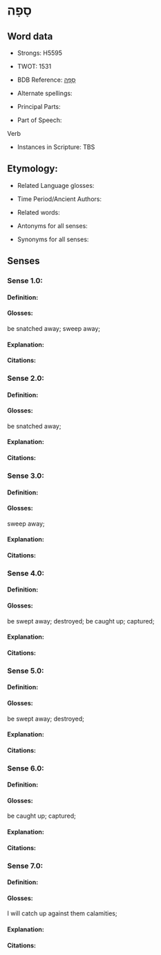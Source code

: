 # סָפָה

<!-- Status: S2="NeedsEdits" -->
<!-- Lexica used for edits:   -->

## Word data

* Strongs: H5595

* TWOT: 1531

* BDB Reference: [סָפָה](rc://en/bdb/dict/o.cd.aa)

* Alternate spellings:

* Principal Parts:

* Part of Speech:

Verb

* Instances in Scripture: TBS

## Etymology:

* Related Language glosses:

* Time Period/Ancient Authors:

* Related words:

* Antonyms for all senses:

* Synonyms for all senses:

## Senses

### Sense 1.0:

#### Definition:

#### Glosses:

be snatched away; sweep away; 

#### Explanation:

#### Citations:



### Sense 2.0:

#### Definition:

#### Glosses:

be snatched away; 

#### Explanation:

#### Citations:



### Sense 3.0:

#### Definition:

#### Glosses:

sweep away; 

#### Explanation:

#### Citations:



### Sense 4.0:

#### Definition:

#### Glosses:

be swept away; destroyed; be caught up; captured; 

#### Explanation:

#### Citations:



### Sense 5.0:

#### Definition:

#### Glosses:

be swept away; destroyed; 

#### Explanation:

#### Citations:



### Sense 6.0:

#### Definition:

#### Glosses:

be caught up; captured; 

#### Explanation:

#### Citations:



### Sense 7.0:

#### Definition:

#### Glosses:

I will catch up against them calamities; 

#### Explanation:

#### Citations:



